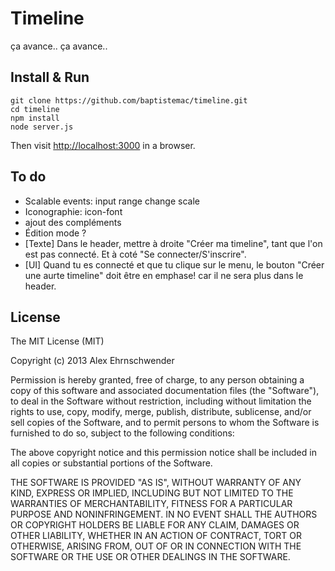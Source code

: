 Timeline
==============


ça avance.. ça avance..


Install & Run
--------------
	git clone https://github.com/baptistemac/timeline.git
	cd timeline
	npm install
	node server.js


Then visit [http://localhost:3000](http://localhost:3000) in a browser.


To do
--------------
- Scalable events: input range change scale
- Iconographie: icon-font
- ajout des compléments
- Édition mode ?
- [Texte] Dans le header, mettre à droite "Créer ma timeline", tant que l'on est pas connecté. Et à coté "Se connecter/S'inscrire".
- [UI] Quand tu es connecté et que tu clique sur le menu, le bouton "Créer une aurte timeline" doit être en emphase! car il ne sera plus dans le header.



License
------------
The MIT License (MIT)

Copyright (c) 2013 Alex Ehrnschwender

Permission is hereby granted, free of charge, to any person obtaining a copy of
this software and associated documentation files (the "Software"), to deal in
the Software without restriction, including without limitation the rights to
use, copy, modify, merge, publish, distribute, sublicense, and/or sell copies of
the Software, and to permit persons to whom the Software is furnished to do so,
subject to the following conditions:

The above copyright notice and this permission notice shall be included in all
copies or substantial portions of the Software.

THE SOFTWARE IS PROVIDED "AS IS", WITHOUT WARRANTY OF ANY KIND, EXPRESS OR
IMPLIED, INCLUDING BUT NOT LIMITED TO THE WARRANTIES OF MERCHANTABILITY, FITNESS
FOR A PARTICULAR PURPOSE AND NONINFRINGEMENT. IN NO EVENT SHALL THE AUTHORS OR
COPYRIGHT HOLDERS BE LIABLE FOR ANY CLAIM, DAMAGES OR OTHER LIABILITY, WHETHER
IN AN ACTION OF CONTRACT, TORT OR OTHERWISE, ARISING FROM, OUT OF OR IN
CONNECTION WITH THE SOFTWARE OR THE USE OR OTHER DEALINGS IN THE SOFTWARE.
